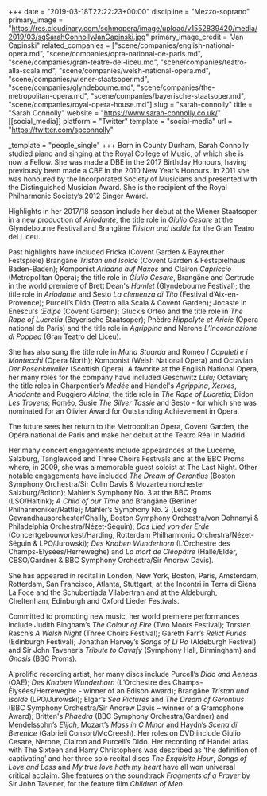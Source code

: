 +++
date = "2019-03-18T22:22:23+00:00"
discipline = "Mezzo-soprano"
primary_image = "https://res.cloudinary.com/schmopera/image/upload/v1552839420/media/2019/03/sqSarahConnollyJanCapinski.jpg"
primary_image_credit = "Jan Capinski"
related_companies = ["scene/companies/english-national-opera.md", "scene/companies/opra-national-de-paris.md", "scene/companies/gran-teatre-del-liceu.md", "scene/companies/teatro-alla-scala.md", "scene/companies/welsh-national-opera.md", "scene/companies/wiener-staatsoper.md", "scene/companies/glyndebourne.md", "scene/companies/the-metropolitan-opera.md", "scene/companies/bayerische-staatsoper.md", "scene/companies/royal-opera-house.md"]
slug = "sarah-connolly"
title = "Sarah Connolly"
website = "https://www.sarah-connolly.co.uk/"
[[social_media]]
platform = "Twitter"
template = "social-media"
url = "https://twitter.com/spconnolly"

_template = "people_single"
+++
Born in County Durham, Sarah Connolly studied piano and singing at the Royal College of Music, of which she is now a Fellow. She was made a DBE in the 2017 Birthday Honours, having previously been made a CBE in the 2010 New Year’s Honours. In 2011 she was honoured by the Incorporated Society of Musicians and presented with the Distinguished Musician Award. She is the recipient of the Royal Philharmonic Society’s 2012 Singer Award.  
   
Highlights in her 2017/18 season include her debut at the Wiener Staatsoper in a new production of _Ariodante_, the title role in _Giulio Cesare_ at the Glyndebourne Festival and Brangäne _Tristan und Isolde_ for the Gran Teatro del Liceu.   
   
Past highlights have included Fricka (Covent Garden & Bayreuther Festspiele) Brangäne _Tristan und Isolde_ (Covent Garden & Festspielhaus Baden-Baden); Komponist _Ariadne auf Naxos_ and Clairon _Capriccio_ (Metropolitan Opera); the title role in _Giulio Cesare_, Brangäne and Gertrude in the world premiere of Brett Dean's _Hamlet_ (Glyndebourne Festival); the title role in _Ariodante_ and Sesto _La clemenza di Tito_ (Festival d’Aix-en-Provence); Purcell’s Dido (Teatro alla Scala & Covent Garden); Jocaste in Enescu's _Œdipe_ (Covent Garden); Gluck’s Orfeo and the title role in _The Rape of Lucretia_ (Bayerische Staatsoper); Phèdre _Hippolyte et Aricie_ (Opéra national de Paris) and the title role in _Agrippina_ and Nerone _L’Incoronazione di Poppea_ (Gran Teatro del Liceu).  
   
She has also sung the title role in _Maria Stuarda_ and Roméo _I Capuleti e i Montecchi_ (Opera North); Komponist (Welsh National Opera) and Octavian _Der Rosenkavalier_ (Scottish Opera). A favorite at the English National Opera, her many roles for the company have included Geschwitz _Lulu;_ Octavian; the title roles in Charpentier’s _Medée_ and Handel's _Agrippina_, _Xerxes_, _Ariodante_ and Ruggiero _Alcina_; the title role in _The Rape of Lucretia_; Didon _Les Troyens_; Roméo, Susie _The Silver Tassie_ and Sesto - for which she was nominated for an Olivier Award for Outstanding Achievement in Opera.  
   
The future sees her return to the Metropolitan Opera, Covent Garden, the Opéra national de Paris and make her debut at the Teatro Réal in Madrid.  
   
Her many concert engagements include appearances at the Lucerne, Salzburg, Tanglewood and Three Choirs Festivals and at the BBC Proms where, in 2009, she was a memorable guest soloist at The Last Night. Other notable engagements have included _The Dream of Gerontius_ (Boston Symphony Orchestra/Sir Colin Davis & Mozarteumorchester Salzburg/Bolton); Mahler’s Symphony No. 3 at the BBC Proms (LSO/Haitink); _A Child of our Time_ and Brangäne (Berliner Philharmoniker/Rattle); Mahler’s Symphony No. 2 (Leipzig Gewandhausorchester/Chailly, Boston Symphony Orchestra/von Dohnanyi & Philadelphia Orchestra/Nézet-Séguin); _Das Lied von der Erde_ (Concertgebouworkest/Harding, Rotterdam Philharmonic Orchestra/Nézet-Séguin & LPO/Jurowski); _Des Knaben Wunderhorn_ (L’Orchestre des Champs-Elysées/Herreweghe) and _La mort de Cléopâtre_ (Hallé/Elder, CBSO/Gardner & BBC Symphony Orchestra/Sir Andrew Davis).

She has appeared in recital in London, New York, Boston, Paris, Amsterdam, Rotterdam, San Francisco, Atlanta, Stuttgart; at the Incontri in Terra di Siena La Foce and the Schubertiada Vilabertran and at the Aldeburgh, Cheltenham, Edinburgh and Oxford Lieder Festivals.

Committed to promoting new music, her world premiere performances include Judith Bingham’s _The Colour of Fire_ (Two Moors Festival); Torsten Rasch’s _A Welsh Night_ (Three Choirs Festival); Gareth Farr’s _Relict Furies_ (Edinburgh Festival); Jonathan Harvey’s _Songs of Li Po_ (Aldeburgh Festival) and Sir John Tavener’s _Tribute to Cavafy_ (Symphony Hall, Birmingham) and _Gnosis_ (BBC Proms).

A prolific recording artist, her many discs include Purcell’s _Dido and Aeneas_ (OAE); _Des Knaben Wunderhorn_ (L’Orchestre des Champs-Élysées/Herreweghe - winner of an Edison Award); Brangäne _Tristan und Isolde_ (LPO/Jurowski); Elgar’s _Sea Pictures_ and _The Dream of Gerontius_ (BBC Symphony Orchestra/Sir Andrew Davis – winner of a Gramophone Award); Britten's _Phaedra_ (BBC Symphony Orchestra/Gardner) and Mendelssohn’s _Elijah_, Mozart’s _Mass in C Minor_ and Haydn’s _Scena di Berenice_ (Gabrieli Consort/McCreesh). Her roles on DVD include Giulio Cesare, Nerone, Clairon and Purcell’s Dido. Her recording of Handel arias with The Sixteen and Harry Christophers was described as ‘the definition of captivating’ and her three solo recital discs _The Exquisite Hour_, _Songs of Love and Loss_ and _My true love hath my heart_ have all won universal critical acclaim. She features on the soundtrack _Fragments of a Prayer_ by Sir John Tavener, for the feature film _Children of Men_.